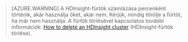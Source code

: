

> [AZURE.WARNING] A HDInsight-fürtök számlázása percenként történik, akár használja őket, akár nem. Kérjük, mindig törölje a fürtöt, ha már nem használja. A fürtök törlésével kapcsolatos további információk: [How to delete an HDInsight cluster](../articles/hdinsight/hdinsight-delete-cluster.md) (HDInsight-fürtök törlése).




<!--HONumber=Jun16_HO2-->


